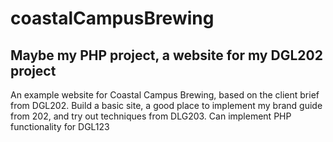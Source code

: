# coastalCampusBrewing


## Maybe my PHP project, a website for my DGL202 project
An example website for Coastal Campus Brewing, based on the client brief from DGL202. Build a basic site, a good place to implement my brand guide from 202, and try out techniques from DLG203. Can implement PHP functionality for DGL123
